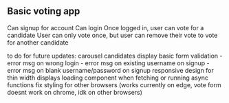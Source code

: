 ## Basic voting app

Can signup for account
Can login
Once logged in, user can vote for a candidate
User can only vote once, but user can remove their vote to vote for another candidate

to do for future updates:
carousel candidates display
basic form validation
    - error msg on wrong login
    - error msg on existing username on signup
    - error msg on blank username/password on signup
responsive design for thin width displays
loading component when fetching or running async functions
fix styling for other browsers (works currently on edge, vote form doesnt work on chrome, idk on other browsers)